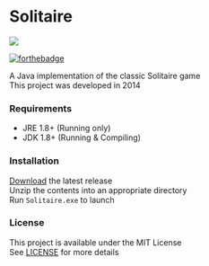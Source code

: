# Solitaire

<img src="preivew/Screenshot.png" />

[![forthebadge](https://forthebadge.com/images/badges/made-with-java.svg)](https://forthebadge.com)

A Java implementation of the classic Solitaire game  
This project was developed in 2014 

### Requirements
- JRE 1.8+ (Running only)
- JDK 1.8+ (Running & Compiling)

### Installation
[Download](https://github.com/kyleruss/solitaire/releases/latest) the latest release  
Unzip the contents into an appropriate directory  
Run `Solitaire.exe` to launch

### License
This project is available under the MIT License  
See [LICENSE](LICENSE) for more details
